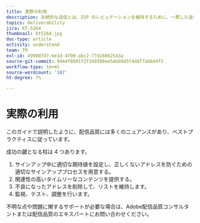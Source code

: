 ```yaml
---
title: 実際の利用
description: 永続的な送信とは、ISP のレピュテーションを維持するために、一貫した送信量と戦略を確立するプロセスです。
topics: Deliverability
jira: KT-5264
thumbnail: kt5264.jpg
doc-type: article
activity: understand
team: TM
exl-id: 49988fd7-6e1d-4f00-abc2-77d16662543a
source-git-commit: 9444f8601f2f349398ee5deb9d5f4d4f7abb44f5
workflow-type: tm+mt
source-wordcount: '107'
ht-degree: 7%

---
```


# 実際の利用

このガイドで説明したように、配信品質には多くのニュアンスがあり、ベストプラクティスに従っています。

成功の鍵となる柱は 4 つあります。

1. サインアップ中に適切な期待値を設定し、正しくないアドレスを防ぐための適切なサインアッププロセスを用意する。
2. 関連性の高いタイムリーなコンテンツを提供する。
3. 不良になったアドレスを削除して、リストを維持します。
4. 監視、テスト、調整を行います。

不明な点や問題に関するサポートが必要な場合は、Adobe配信品質コンサルタントまたは配信品質のエキスパートにお問い合わせください。
